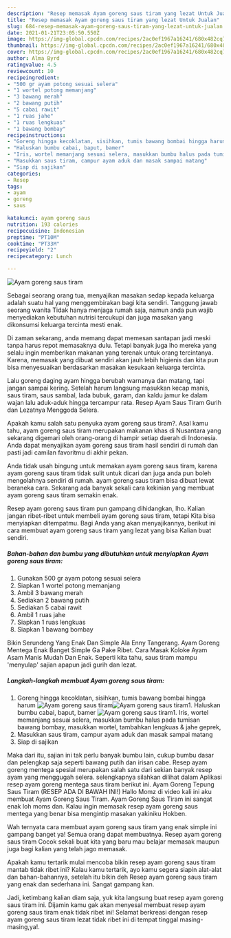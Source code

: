 ```yaml
---
description: "Resep memasak Ayam goreng saus tiram yang lezat Untuk Jualan"
title: "Resep memasak Ayam goreng saus tiram yang lezat Untuk Jualan"
slug: 684-resep-memasak-ayam-goreng-saus-tiram-yang-lezat-untuk-jualan
date: 2021-01-21T23:05:50.550Z
image: https://img-global.cpcdn.com/recipes/2ac0ef1967a16241/680x482cq70/ayam-goreng-saus-tiram-foto-resep-utama.jpg
thumbnail: https://img-global.cpcdn.com/recipes/2ac0ef1967a16241/680x482cq70/ayam-goreng-saus-tiram-foto-resep-utama.jpg
cover: https://img-global.cpcdn.com/recipes/2ac0ef1967a16241/680x482cq70/ayam-goreng-saus-tiram-foto-resep-utama.jpg
author: Alma Byrd
ratingvalue: 4.5
reviewcount: 10
recipeingredient:
- "500 gr ayam potong sesuai selera"
- "1 wortel potong memanjang"
- "3 bawang merah"
- "2 bawang putih"
- "5 cabai rawit"
- "1 ruas jahe"
- "1 ruas lengkuas"
- "1 bawang bombay"
recipeinstructions:
- "Goreng hingga kecoklatan, sisihkan, tumis bawang bombai hingga harum"
- "Haluskan bumbu cabai, baput, bamer"
- "Iris, wortel memanjang sesuai selera, masukkan bumbu halus pada tumisan bawang bombay, masukkan wortel, tambahkan lengkuas &amp; jahe geprek,"
- "Masukkan saus tiram, campur ayam aduk dan masak sampai matang"
- "Siap di sajikan"
categories:
- Resep
tags:
- ayam
- goreng
- saus

katakunci: ayam goreng saus 
nutrition: 193 calories
recipecuisine: Indonesian
preptime: "PT10M"
cooktime: "PT33M"
recipeyield: "2"
recipecategory: Lunch

---
```



![Ayam goreng saus tiram](https://img-global.cpcdn.com/recipes/2ac0ef1967a16241/680x482cq70/ayam-goreng-saus-tiram-foto-resep-utama.jpg)

Sebagai seorang orang tua, menyajikan masakan sedap kepada keluarga adalah suatu hal yang menggembirakan bagi kita sendiri. Tanggung jawab seorang  wanita Tidak hanya menjaga rumah saja, namun anda pun wajib menyediakan kebutuhan nutrisi tercukupi dan juga masakan yang dikonsumsi keluarga tercinta mesti enak.

Di zaman  sekarang, anda memang dapat memesan santapan jadi meski tanpa harus repot memasaknya dulu. Tetapi banyak juga lho mereka yang selalu ingin memberikan makanan yang terenak untuk orang tercintanya. Karena, memasak yang dibuat sendiri akan jauh lebih higienis dan kita pun bisa menyesuaikan berdasarkan masakan kesukaan keluarga tercinta. 

Lalu goreng daging ayam hingga berubah warnanya dan matang, tapi jangan sampai kering. Setelah harum langsung masukkan kecap manis, saus tiram, saus sambal, lada bubuk, garam, dan kaldu jamur ke dalam wajan lalu aduk-aduk hingga tercampur rata. Resep Ayam Saus Tiram Gurih dan Lezatnya Menggoda Selera.

Apakah kamu salah satu penyuka ayam goreng saus tiram?. Asal kamu tahu, ayam goreng saus tiram merupakan makanan khas di Nusantara yang sekarang digemari oleh orang-orang di hampir setiap daerah di Indonesia. Anda dapat menyajikan ayam goreng saus tiram hasil sendiri di rumah dan pasti jadi camilan favoritmu di akhir pekan.

Anda tidak usah bingung untuk memakan ayam goreng saus tiram, karena ayam goreng saus tiram tidak sulit untuk dicari dan juga anda pun boleh mengolahnya sendiri di rumah. ayam goreng saus tiram bisa dibuat lewat beraneka cara. Sekarang ada banyak sekali cara kekinian yang membuat ayam goreng saus tiram semakin enak.

Resep ayam goreng saus tiram pun gampang dihidangkan, lho. Kalian jangan ribet-ribet untuk membeli ayam goreng saus tiram, tetapi Kita bisa menyiapkan ditempatmu. Bagi Anda yang akan menyajikannya, berikut ini cara membuat ayam goreng saus tiram yang lezat yang bisa Kalian buat sendiri.

<!--inarticleads1-->

##### Bahan-bahan dan bumbu yang dibutuhkan untuk menyiapkan Ayam goreng saus tiram:

1. Gunakan 500 gr ayam potong sesuai selera
1. Siapkan 1 wortel potong memanjang
1. Ambil 3 bawang merah
1. Sediakan 2 bawang putih
1. Sediakan 5 cabai rawit
1. Ambil 1 ruas jahe
1. Siapkan 1 ruas lengkuas
1. Siapkan 1 bawang bombay


Bikin Serundeng Yang Enak Dan Simple Ala Enny Tangerang. Ayam Goreng Mentega Enak Banget Simple Ga Pake Ribet. Cara Masak Koloke Ayam Asam Manis Mudah Dan Enak. Seperti kita tahu, saus tiram mampu &#39;menyulap&#39; sajian apapun jadi gurih dan lezat. 

<!--inarticleads2-->

##### Langkah-langkah membuat Ayam goreng saus tiram:

1. Goreng hingga kecoklatan, sisihkan, tumis bawang bombai hingga harum
<img src="https://img-global.cpcdn.com/steps/8279975c62f8a9c2/160x128cq70/ayam-goreng-saus-tiram-langkah-memasak-1-foto.jpg" alt="Ayam goreng saus tiram"><img src="https://img-global.cpcdn.com/steps/6a6f9f36350b95de/160x128cq70/ayam-goreng-saus-tiram-langkah-memasak-1-foto.jpg" alt="Ayam goreng saus tiram">1. Haluskan bumbu cabai, baput, bamer
<img src="https://img-global.cpcdn.com/steps/e4636fc35271b823/160x128cq70/ayam-goreng-saus-tiram-langkah-memasak-2-foto.jpg" alt="Ayam goreng saus tiram">1. Iris, wortel memanjang sesuai selera, masukkan bumbu halus pada tumisan bawang bombay, masukkan wortel, tambahkan lengkuas &amp; jahe geprek,
1. Masukkan saus tiram, campur ayam aduk dan masak sampai matang
1. Siap di sajikan


Maka dari itu, sajian ini tak perlu banyak bumbu lain, cukup bumbu dasar dan pelengkap saja seperti bawang putih dan irisan cabe. Resep ayam goreng mentega spesial merupakan salah satu dari sekian banyak resep ayam yang menggugah selera. selengkapnya silahkan dilihat dalam Aplikasi resep ayam goreng mentega saus tiram berikut ini. Ayam Goreng Tepung Saus Tiram (RESEP ADA DI BAWAH INI!) Hallo Momz di video kali ini aku membuat Ayam Goreng Saus Tiram. Ayam Goreng Saus Tiram ini sangat enak loh moms dan. Kalau ingin memasak resep ayam goreng saus mentega yang benar bisa mengintip masakan yakiniku Hokben. 

Wah ternyata cara membuat ayam goreng saus tiram yang enak simple ini gampang banget ya! Semua orang dapat membuatnya. Resep ayam goreng saus tiram Cocok sekali buat kita yang baru mau belajar memasak maupun juga bagi kalian yang telah jago memasak.

Apakah kamu tertarik mulai mencoba bikin resep ayam goreng saus tiram mantab tidak ribet ini? Kalau kamu tertarik, ayo kamu segera siapin alat-alat dan bahan-bahannya, setelah itu bikin deh Resep ayam goreng saus tiram yang enak dan sederhana ini. Sangat gampang kan. 

Jadi, ketimbang kalian diam saja, yuk kita langsung buat resep ayam goreng saus tiram ini. Dijamin kamu gak akan menyesal membuat resep ayam goreng saus tiram enak tidak ribet ini! Selamat berkreasi dengan resep ayam goreng saus tiram lezat tidak ribet ini di tempat tinggal masing-masing,ya!.

